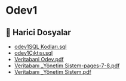 # Odev1


<!--Index-->

## 🔗 Harici Dosyalar

- [odev1SQL Kodları.sql](./odev1SQL%20Kodlar%C4%B1.sql)
- [odev1Çıktısı.sql](./odev1%C3%87%C4%B1kt%C4%B1s%C4%B1.sql)
- [Veritabani Odev.pdf](./Veritabani%20Odev.pdf)
- [Veritabanı _Yönetim Sistem-pages-7-8.pdf](./Veritaban%C4%B1%20_Y%C3%B6netim%20Sistem-pages-7-8.pdf)
- [Veritabanı _Yönetim Sistem.pdf](./Veritaban%C4%B1%20_Y%C3%B6netim%20Sistem.pdf)


<!--Index-->


